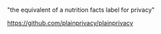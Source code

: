 "the equivalent of a nutrition facts label for privacy"

https://github.com/plainprivacy/plainprivacy
